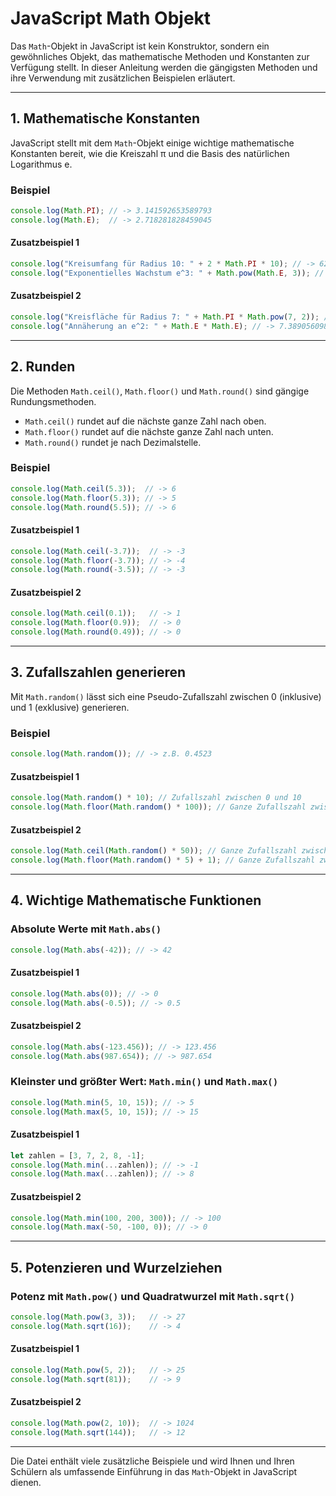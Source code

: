 
# JavaScript Math Objekt

Das `Math`-Objekt in JavaScript ist kein Konstruktor, sondern ein gewöhnliches Objekt, das mathematische Methoden und Konstanten zur Verfügung stellt. 
In dieser Anleitung werden die gängigsten Methoden und ihre Verwendung mit zusätzlichen Beispielen erläutert.

---

## 1. Mathematische Konstanten

JavaScript stellt mit dem `Math`-Objekt einige wichtige mathematische Konstanten bereit, wie die Kreiszahl π und die Basis des natürlichen Logarithmus e.

### Beispiel
```javascript
console.log(Math.PI); // -> 3.141592653589793
console.log(Math.E);  // -> 2.718281828459045
```

#### Zusatzbeispiel 1
```javascript
console.log("Kreisumfang für Radius 10: " + 2 * Math.PI * 10); // -> 62.83185307179586
console.log("Exponentielles Wachstum e^3: " + Math.pow(Math.E, 3)); // -> 20.085536923187668
```

#### Zusatzbeispiel 2
```javascript
console.log("Kreisfläche für Radius 7: " + Math.PI * Math.pow(7, 2)); // -> 153.93804002589985
console.log("Annäherung an e^2: " + Math.E * Math.E); // -> 7.3890560989306495
```

---

## 2. Runden

Die Methoden `Math.ceil()`, `Math.floor()` und `Math.round()` sind gängige Rundungsmethoden.

- `Math.ceil()` rundet auf die nächste ganze Zahl nach oben.
- `Math.floor()` rundet auf die nächste ganze Zahl nach unten.
- `Math.round()` rundet je nach Dezimalstelle.

### Beispiel
```javascript
console.log(Math.ceil(5.3));  // -> 6
console.log(Math.floor(5.3)); // -> 5
console.log(Math.round(5.5)); // -> 6
```

#### Zusatzbeispiel 1
```javascript
console.log(Math.ceil(-3.7));  // -> -3
console.log(Math.floor(-3.7)); // -> -4
console.log(Math.round(-3.5)); // -> -3
```

#### Zusatzbeispiel 2
```javascript
console.log(Math.ceil(0.1));   // -> 1
console.log(Math.floor(0.9));  // -> 0
console.log(Math.round(0.49)); // -> 0
```

---

## 3. Zufallszahlen generieren

Mit `Math.random()` lässt sich eine Pseudo-Zufallszahl zwischen 0 (inklusive) und 1 (exklusive) generieren.

### Beispiel
```javascript
console.log(Math.random()); // -> z.B. 0.4523
```

#### Zusatzbeispiel 1
```javascript
console.log(Math.random() * 10); // Zufallszahl zwischen 0 und 10
console.log(Math.floor(Math.random() * 100)); // Ganze Zufallszahl zwischen 0 und 99
```

#### Zusatzbeispiel 2
```javascript
console.log(Math.ceil(Math.random() * 50)); // Ganze Zufallszahl zwischen 1 und 50
console.log(Math.floor(Math.random() * 5) + 1); // Ganze Zufallszahl zwischen 1 und 5
```

---

## 4. Wichtige Mathematische Funktionen

### Absolute Werte mit `Math.abs()`
```javascript
console.log(Math.abs(-42)); // -> 42
```

#### Zusatzbeispiel 1
```javascript
console.log(Math.abs(0)); // -> 0
console.log(Math.abs(-0.5)); // -> 0.5
```

#### Zusatzbeispiel 2
```javascript
console.log(Math.abs(-123.456)); // -> 123.456
console.log(Math.abs(987.654)); // -> 987.654
```

### Kleinster und größter Wert: `Math.min()` und `Math.max()`
```javascript
console.log(Math.min(5, 10, 15)); // -> 5
console.log(Math.max(5, 10, 15)); // -> 15
```

#### Zusatzbeispiel 1
```javascript
let zahlen = [3, 7, 2, 8, -1];
console.log(Math.min(...zahlen)); // -> -1
console.log(Math.max(...zahlen)); // -> 8
```

#### Zusatzbeispiel 2
```javascript
console.log(Math.min(100, 200, 300)); // -> 100
console.log(Math.max(-50, -100, 0)); // -> 0
```

---

## 5. Potenzieren und Wurzelziehen

### Potenz mit `Math.pow()` und Quadratwurzel mit `Math.sqrt()`
```javascript
console.log(Math.pow(3, 3));   // -> 27
console.log(Math.sqrt(16));    // -> 4
```

#### Zusatzbeispiel 1
```javascript
console.log(Math.pow(5, 2));   // -> 25
console.log(Math.sqrt(81));    // -> 9
```

#### Zusatzbeispiel 2
```javascript
console.log(Math.pow(2, 10));  // -> 1024
console.log(Math.sqrt(144));   // -> 12
```

---

Die Datei enthält viele zusätzliche Beispiele und wird Ihnen und Ihren Schülern als umfassende Einführung in das `Math`-Objekt in JavaScript dienen.
